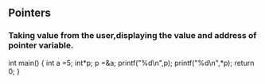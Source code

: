 
## Pointers
### Taking value from the user,displaying the value and address of pointer variable.

int main()
{
int a =5;
int*p;
p =&a;
printf("%d\n",p);
printf("%d\n",*p);
return 0;
}

